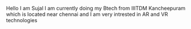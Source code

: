 Hello I am Sujal
I am currently doing my Btech from IIITDM Kancheepuram which is located near chennai and I am very intrested in AR and VR technologies
